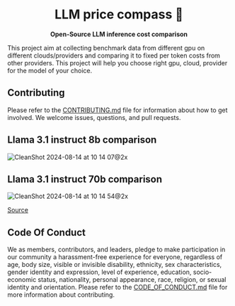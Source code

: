 <h1 align="center">
  LLM price compass 🧭
</h1>

<p align="center">
  <strong>Open-Source LLM inference cost comparison</strong>
</p>

This project aim at collecting benchmark data from different gpu on different clouds/providers and comparing it to fixed per token costs from other providers. This project will help you choose right gpu, cloud, provider for the model of your choice.

## Contributing

Please refer to the [CONTRIBUTING.md](CONTRIBUTING.md) file for information about how to get involved. We welcome issues, questions, and pull requests.


## Llama 3.1 instruct 8b comparison
![CleanShot 2024-08-14 at 10 14 07@2x](https://github.com/user-attachments/assets/6f017e0d-5b6c-430c-9162-15321491ee5a)

## Llama 3.1 instruct 70b comparison
![CleanShot 2024-08-14 at 10 14 54@2x](https://github.com/user-attachments/assets/2b21f7e6-3874-4ff6-8f21-d692b37d17d6)

[Source](https://github.com/arc53/llm-price-compass/blob/main/LLM-Provider-comparison.csv)


## Code Of Conduct

We as members, contributors, and leaders, pledge to make participation in our community a harassment-free experience for everyone, regardless of age, body size, visible or invisible disability, ethnicity, sex characteristics, gender identity and expression, level of experience, education, socio-economic status, nationality, personal appearance, race, religion, or sexual identity and orientation. Please refer to the [CODE_OF_CONDUCT.md](CODE_OF_CONDUCT.md) file for more information about contributing.
